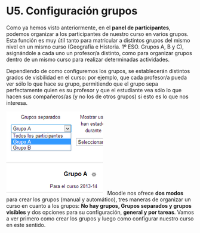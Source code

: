 
# U5. Configuración grupos

Como ya hemos visto anteriormente, en el **panel de participantes**, podemos organizar a los participantes de nuestro curso en varios grupos. Esta función es muy útil tanto para matricular a distintos grupos del mismo nivel en un mismo curso (Geografía e Historia. 1º ESO. Grupos A, B y C), asignándole a cada uno un profesor/a distinto, como para organizar grupos dentro de un mismo curso para realizar determinadas actividades. 

Dependiendo de como configuremos los grupos, se establecerán distintos grados de visbilidad en el curso: por ejemplo, que cada profesor/a pueda ver sólo lo que hace su grupo, permitiendo que el grupo sepa perfectamente quien es su profesor y que el estudiante vea sólo lo que hacen sus compañeros/as (y no los de otros grupos) si esto es lo que nos interesa.

![Captura de pantalla. Desplegable de grupos](https://raw.githubusercontent.com/catedu/curso-moodle/master/img/grupos_separados.png)
 
Moodle nos ofrece **dos modos** para crear los grupos (manual y automático), tres maneras de organizar un curso en cuanto a los grupos: **No hay grupos, Grupos separados y grupos visibles** y dos opciones para su configuración, **general y por tareas**. Vamos a ver primero como crear los grupos y luego como configurar nuestro curso en este sentido.
